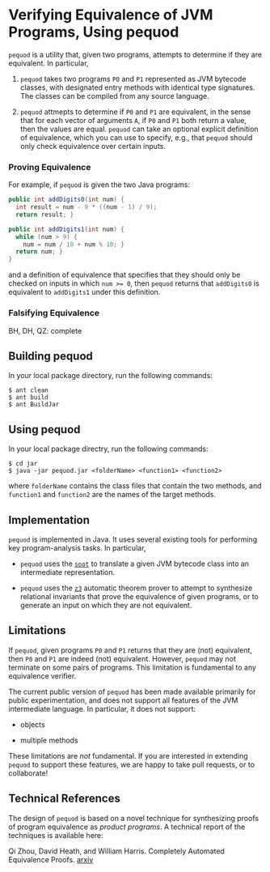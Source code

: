 # Verifying Equivalence of JVM Programs, Using pequod

 `pequod` is a utility that, given two programs, attempts to determine
 if they are equivalent. In particular,

 1. `pequod` takes two programs `P0` and `P1` represented as JVM
 bytecode classes, with designated entry methods with identical type
 signatures. The classes can be compiled from any source language.

 2. `pequod` attmepts to determine if `P0` and `P1` are equivalent, in
 the sense that for each vector of arguments `A`, if `P0` and `P1`
 both return a value, then the values are equal. `pequod` can take an
 optional explicit definition of equivalence, which you can use to
 specify, e.g., that `pequod` should only check equivalence over
 certain inputs.

### Proving Equivalence

For example, if `pequod` is given the two Java programs:

```java
public int addDigits0(int num) {
  int result = num - 9 * ((num - 1) / 9);
  return result; }
```

```java
public int addDigits1(int num) {
  while (num > 9) {
    num = num / 10 + num % 10; }
  return num; }
}
```

and a definition of equivalence that specifies that they should only
be checked on inputs in which `num >= 0`, then `pequod` returns that
`addDigits0` is equivalent to `addDigits1` under this definition.

### Falsifying Equivalence

BH, DH, QZ: complete

## Building pequod

In your local package directory, run the following commands:

```
$ ant clean
$ ant build
$ ant BuildJar
```

## Using pequod

In your local package directry, run the following commands:

```shell
$ cd jar
$ java -jar pequod.jar <folderName> <function1> <function2>
```

where `folderName` contains the class files that contain the two
methods, and `function1` and `function2` are the names of the target
methods.

## Implementation

`pequod` is implemented in Java. It uses several existing tools for
performing key program-analysis tasks. In particular,

* `pequod` uses the [`soot`](https://sable.github.io/soot/) to translate a
  given JVM bytecode class into an intermediate representation.

* `pequod` uses the [`z3`](https://github.com/Z3Prover/z3) automatic
  theorem prover to attempt to synthesize relational invariants that
  prove the equivalence of given programs, or to generate an input on
  which they are not equivalent.
   
## Limitations

If `pequod`, given programs `P0` and `P1` returns that they are (not)
equivalent, then `P0` and `P1` are indeed (not) equivalent. However,
`pequod` may not terminate on some pairs of programs. This limitation
is fundamental to any equivalence verifier.

The current public version of `pequod` has been made available
primarily for public experimentation, and does not support all
features of the JVM intermediate language. In particular, it does not
support:

* objects

* multiple methods

These limitations are *not* fundamental. If you are interested in
extending `pequod` to support these features, we are happy to take
pull requests, or to collaborate!

## Technical References

The design of `pequod` is based on a novel technique for synthesizing
proofs of program equivalence as _product programs_. A technical
report of the techniques is available here:

Qi Zhou, David Heath, and William Harris. Completely Automated
Equivalence Proofs. [arxiv](BH)
